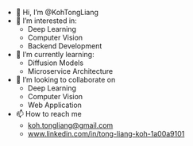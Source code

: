 - 👋 Hi, I’m @KohTongLiang
- 👀 I’m interested in:
  - Deep Learning
  - Computer Vision
  - Backend Development
- 🌱 I’m currently learning:
  - Diffusion Models
  - Microservice Architecture
- 💞️ I’m looking to collaborate on 
  - Deep Learning
  - Computer Vision
  - Web Application
- 📫 How to reach me
  - koh.tongliang@gmail.com
  - www.linkedin.com/in/tong-liang-koh-1a00a9101

<!---
KohTongLiang/KohTongLiang is a ✨ special ✨ repository because its `README.md` (this file) appears on your GitHub profile.
You can click the Preview link to take a look at your changes.
--->
